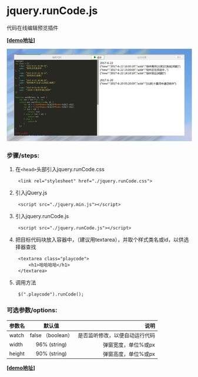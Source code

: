 # jquery.runCode.js
代码在线编辑预览插件

**[[demo地址]](http://denghao.me/demo/2017/jquery.runCode/demo.html "demo")**

![](./demo.jpg)

### 步骤/steps:
1. 在`<head>`头部引入jquery.runCode.css

		<link rel="stylesheet" href="./jquery.runCode.css">

2. 引入jQuery.js
 
		<script src="./jquery.min.js"></script>

3. 引入jquery.runCode.js

		<script src="./jquery.runCode.js"></script>


4. 把目标代码块放入容器中，（建议用textarea），并取个样式类名或id，以供选择器查找
    
	    <textarea class="playcode">
	    	<h1>哈哈哈哈</h1>
	    </textarea>

5. 调用方法

		$(".playcode").runCode();


### 可选参数/options:

| 参数名     |  默认值            |      说明               |
| --------- |:-----------------:| -------------------------:|
| watch     | false （boolean）  | 是否监听修改，以便自动运行代码 |
| width     | 96% (string)      | 弹窗宽度，单位%或px         |
| height    | 90% (string)      | 弹窗高度，单位%或px         |

**[[demo地址]](http://denghao.me/demo/2017/jquery.runCode/demo.html "demo")**

